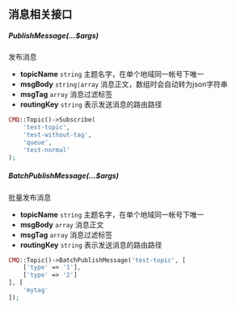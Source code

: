 ## 消息相关接口

##### PublishMessage(...$args)

发布消息

- **topicName** `string` 主题名字，在单个地域同一帐号下唯一
- **msgBody** `string|array` 消息正文，数组时会自动转为json字符串
- **msgTag** `array` 消息过滤标签
- **routingKey** `string` 表示发送消息的路由路径

```php
CMQ::Topic()->Subscribe(
    'test-topic',
    'test-without-tag',
    'queue',
    'test-normal'
);
```

##### BatchPublishMessage(...$args)

批量发布消息

- **topicName** `string` 主题名字，在单个地域同一帐号下唯一
- **msgBody** `array` 消息正文
- **msgTag** `array` 消息过滤标签
- **routingKey** `string` 表示发送消息的路由路径

```php
CMQ::Topic()->BatchPublishMessage('test-topic', [
    ['type' => '1'],
    ['type' => '2']
], [
    'mytag'
]);
```
